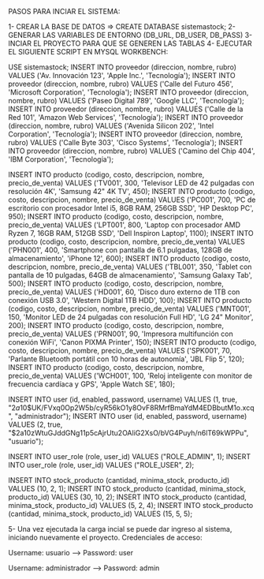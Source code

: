 PASOS PARA INCIAR EL SISTEMA:

1- CREAR LA BASE DE DATOS => CREATE DATABASE sistemastock;
2- GENERAR LAS VARIABLES DE ENTORNO (DB_URL, DB_USER, DB_PASS)
3- INCIAR EL PROYECTO PARA QUE SE GENEREN LAS TABLAS
4- EJECUTAR EL SIGUIENTE SCRIPT EN MYSQL WORKBENCH:

USE sistemastock;
INSERT INTO proveedor (direccion, nombre, rubro) VALUES ('Av. Innovación 123', 'Apple Inc.', 'Tecnología');
INSERT INTO proveedor (direccion, nombre, rubro) VALUES ('Calle del Futuro 456', 'Microsoft Corporation', 'Tecnología');
INSERT INTO proveedor (direccion, nombre, rubro) VALUES ('Paseo Digital 789', 'Google LLC', 'Tecnología');
INSERT INTO proveedor (direccion, nombre, rubro) VALUES ('Calle de la Red 101', 'Amazon Web Services', 'Tecnología');
INSERT INTO proveedor (direccion, nombre, rubro) VALUES ('Avenida Silicon 202', 'Intel Corporation', 'Tecnología');
INSERT INTO proveedor (direccion, nombre, rubro) VALUES ('Calle Byte 303', 'Cisco Systems', 'Tecnología');
INSERT INTO proveedor (direccion, nombre, rubro) VALUES ('Camino del Chip 404', 'IBM Corporation', 'Tecnología');

INSERT INTO producto (codigo, costo, descripcion, nombre, precio_de_venta) VALUES ('TV001', 300, 'Televisor LED de 42 pulgadas con resolución 4K', 'Samsung 42" 4K TV', 450);
INSERT INTO producto (codigo, costo, descripcion, nombre, precio_de_venta) VALUES ('PC001', 700, 'PC de escritorio con procesador Intel i5, 8GB RAM, 256GB SSD', 'HP Desktop PC', 950);
INSERT INTO producto (codigo, costo, descripcion, nombre, precio_de_venta) VALUES ('LPT001', 800, 'Laptop con procesador AMD Ryzen 7, 16GB RAM, 512GB SSD', 'Dell Inspiron Laptop', 1100);
INSERT INTO producto (codigo, costo, descripcion, nombre, precio_de_venta) VALUES ('PHN001', 400, 'Smartphone con pantalla de 6.1 pulgadas, 128GB de almacenamiento', 'iPhone 12', 600);
INSERT INTO producto (codigo, costo, descripcion, nombre, precio_de_venta) VALUES ('TBL001', 350, 'Tablet con pantalla de 10 pulgadas, 64GB de almacenamiento', 'Samsung Galaxy Tab', 500);
INSERT INTO producto (codigo, costo, descripcion, nombre, precio_de_venta) VALUES ('HD001', 60, 'Disco duro externo de 1TB con conexión USB 3.0', 'Western Digital 1TB HDD', 100);
INSERT INTO producto (codigo, costo, descripcion, nombre, precio_de_venta) VALUES ('MNT001', 150, 'Monitor LED de 24 pulgadas con resolución Full HD', 'LG 24" Monitor', 200);
INSERT INTO producto (codigo, costo, descripcion, nombre, precio_de_venta) VALUES ('PRN001', 90, 'Impresora multifunción con conexión WiFi', 'Canon PIXMA Printer', 150);
INSERT INTO producto (codigo, costo, descripcion, nombre, precio_de_venta) VALUES ('SPK001', 70, 'Parlante Bluetooth portátil con 10 horas de autonomía', 'JBL Flip 5', 120);
INSERT INTO producto (codigo, costo, descripcion, nombre, precio_de_venta) VALUES ('WCH001', 100, 'Reloj inteligente con monitor de frecuencia cardíaca y GPS', 'Apple Watch SE', 180);

INSERT INTO user (id, enabled, password, username) VALUES (1, true, "$2a$10$UK/FVxq0Op2W5b/cyR56kO1y8OvF8RMrfBmaYdM4EDBbutM1o.xcq", "administrador");
INSERT INTO user (id, enabled, password, username) VALUES (2, true, "$2a$10$zWtuGJddGNg11p5cAjrUtu2OAliG2XsO/bVG4Puyh/n6lT69kWPPu", "usuario");

INSERT INTO user_role (role, user_id) VALUES ("ROLE_ADMIN", 1);
INSERT INTO user_role (role, user_id) VALUES ("ROLE_USER", 2);

INSERT INTO stock_producto (cantidad, minima_stock, producto_id) VALUES (10, 2, 1);
INSERT INTO stock_producto (cantidad, minima_stock, producto_id) VALUES (30, 10, 2);
INSERT INTO stock_producto (cantidad, minima_stock, producto_id) VALUES (5, 2, 4);
INSERT INTO stock_producto (cantidad, minima_stock, producto_id) VALUES (15, 5, 5);


5- Una vez ejecutada la carga incial se puede dar ingreso al sistema, iniciando nuevamente el proyecto.
Credenciales de acceso: 

Username: usuario --> Password: user

Username: administrador --> Password: admin












